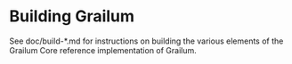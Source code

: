 Building Grailum
================

See doc/build-*.md for instructions on building the various
elements of the Grailum Core reference implementation of Grailum.
